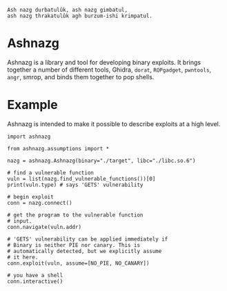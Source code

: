 ```
Ash nazg durbatulûk, ash nazg gimbatul,
ash nazg thrakatulûk agh burzum-ishi krimpatul.
```
# Ashnazg
Ashnazg is a library and tool for developing binary
exploits. It brings together a number of different
tools, Ghidra, `dorat`, `ROPgadget`, `pwntools`, `angr`,
smrop, and binds them together to pop shells.

# Example
Ashnazg is intended to make it possible to describe
exploits at a high level.
```
import ashnazg

from ashnazg.assumptions import *

nazg = ashnazg.Ashnazg(binary="./target", libc="./libc.so.6")

# find a vulnerable function
vuln = list(nazg.find_vulnerable_functions())[0]
print(vuln.type) # says 'GETS' vulnerability

# begin exploit
conn = nazg.connect()

# get the program to the vulnerable function
# input.
conn.navigate(vuln.addr)

# 'GETS' vulnerability can be applied immediately if
# Binary is neither PIE nor canary. This is
# automatically detected, but we explicitly assume
# it here.
conn.exploit(vuln, assume=[NO_PIE, NO_CANARY])

# you have a shell
conn.interactive()
```
